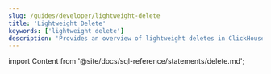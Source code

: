 ```yaml
---
slug: /guides/developer/lightweight-delete
title: 'Lightweight Delete'
keywords: ['lightweight delete']
description: 'Provides an overview of lightweight deletes in ClickHouse'
---
```


import Content from '@site/docs/sql-reference/statements/delete.md';

<Content />
